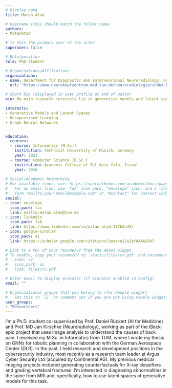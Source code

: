 ```yaml
---
# Display name
title: Matan Atad

# Username (this should match the folder name)
authors:
- MatanAtad

# Is this the primary user of the site?
superuser: false

# Role/position
role: PhD Student

# Organizations/Affiliations
organizations:
- name: Department for Diagnostic and Intervenrional Neuroradiology, University Hospital rechts der Isar, Technical University of Munich
  url: "https://www.neurokopfzentrum.med.tum.de/neuroradiologie/index.html"

# Short bio (displayed in user profile at end of posts)
bio: My main research interests lie in generative models and latent spaces, sunsupervised learning and graph neural networks.

interests:
- Generative Models and Latent Spaces
- Unsupervised Learning
- Graph Neural Networks


education:
  courses:
  - course: Informatics (M.Sc.)
    institution: Technical University of Munich, Germany
    year: 2023
  - course: Computer Science (B.Sc.)
    institution: Academic College of Tel Aviv-Yafo, Israel
    year: 2016
 
# Social/Academic Networking
# For available icons, see: https://sourcethemes.com/academic/docs/page-builder/#icons
#   For an email link, use "fas" icon pack, "envelope" icon, and a link in the
#   form "mailto:your-email@example.com" or "#contact" for contact widget.
social:
- icon: envelope
  icon_pack: fas
  link: mailto:matan.atad@tum.de
- icon: linkedin
  icon_pack: fab
  link: https://www.linkedin.com/in/matan-atad-177b5a45/
- icon: google-scholar
  icon_pack: ai
  link: https://scholar.google.com/citations?user=uiJu2aYAAAAJ&hl

# Link to a PDF of your resume/CV from the About widget.
# To enable, copy your resume/CV to `static/files/cv.pdf` and uncomment the lines below.
# - icon: cv
#   icon_pack: ai
#   link: files/cv.pdf

# Enter email to display Gravatar (if Gravatar enabled in Config)
email: ""

# Organizational groups that you belong to (for People widget)
#   Set this to `[]` or comment out if you are not using People widget.
user_groups:
- "Researchers"
---
```


I’m a Ph.D. student co-supervised by Prof. Daniel Rückert (AI for Medicine) and Prof. MD Jan Kirschke (Neuroradiology), working as part of the iBack-epic project that uses image analysis to understand the causes of back pain. I received my M.Sc. in Informatics from TUM, where I wrote my thesis on GNNs for robotic planning in collaboration with the German Aerospace Center (DLR). In the past, I held research and development positions in the cybersecurity industry, most recently as a research team leader at Argus Cyber Security Ltd (acquired by Continental AG). My previous medical imaging projects included generating counterfactuals for X-ray classifiers and grading vertebral fractures. I’m interested in diagnosing abnormalities in the spine from MRI and, specifically, how to use latent spaces of generative models for this task.



